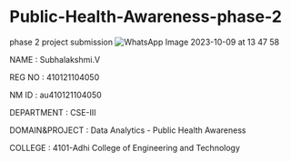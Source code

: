 # Public-Health-Awareness-phase-2
phase 2 project submission
![WhatsApp Image 2023-10-09 at 13 47 58](https://github.com/Subha8825/Public-Health-Awareness-phase-2/assets/146204172/38a8523e-d91f-4ebd-bbb1-cb4372d6c42c)


NAME            : Subhalakshmi.V  <br>

REG NO          : 410121104050
   
NM ID	          : au410121104050

DEPARTMENT     	: CSE-III

DOMAIN&PROJECT	: Data Analytics - Public Health Awareness

COLLEGE	        : 4101-Adhi College of Engineering and Technology
